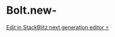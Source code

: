# Bolt.new-

[Edit in StackBlitz next generation editor ⚡️](https://stackblitz.com/~/github.com/jarlewis/Bolt.new-)